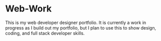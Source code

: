 # Web-Work 

This is my web developer designer portfolio.
It is currently a work in progress as I build out my portfolio, 
but I plan to use this to show design, coding, and full stack developer skills.
